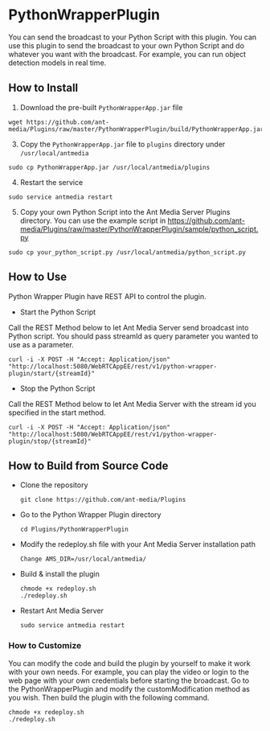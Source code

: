 # PythonWrapperPlugin

You can send the broadcast to your Python Script with this plugin. You can use this plugin to send the broadcast to your own Python Script and do whatever you want with the broadcast. For example, you can run object detection models in real time.

## How to Install

1. Download the pre-built `PythonWrapperApp.jar` file
  ```
  wget https://github.com/ant-media/Plugins/raw/master/PythonWrapperPlugin/build/PythonWrapperApp.jar
  ```
3. Copy the `PythonWrapperApp.jar` file to `plugins` directory under `/usr/local/antmedia`
  ```
  sudo cp PythonWrapperApp.jar /usr/local/antmedia/plugins
  ```
4. Restart the service
  ```
  sudo service antmedia restart
  ```
5. Copy your own Python Script into the Ant Media Server Plugins directory. You can use the example script in https://github.com/ant-media/Plugins/raw/master/PythonWrapperPlugin/sample/python_script.py
  ```
  sudo cp your_python_script.py /usr/local/antmedia/python_script.py
  ```
    
## How to Use

Python Wrapper Plugin have REST API to control the plugin.

* Start the Python Script

Call the REST Method below to let Ant Media Server send broadcast into Python script. You should pass streamId as query parameter you wanted to use as a parameter.
   ```
   curl -i -X POST -H "Accept: Application/json" "http://localhost:5080/WebRTCAppEE/rest/v1/python-wrapper-plugin/start/{streamId}"
   ```

* Stop the Python Script

Call the REST Method below to let Ant Media Server with the stream id you specified in the start method.
   ```
   curl -i -X POST -H "Accept: Application/json" "http://localhost:5080/WebRTCAppEE/rest/v1/python-wrapper-plugin/stop/{streamId}"
   ```



## How to Build from Source Code

- Clone the repository

  ```
  git clone https://github.com/ant-media/Plugins
  ```

- Go to the Python Wrapper Plugin directory

  ```
  cd Plugins/PythonWrapperPlugin
  ```

- Modify the redeploy.sh file with your Ant Media Server installation path

  ```
  Change AMS_DIR=/usr/local/antmedia/
  ```

- Build & install the plugin

  ```
  chmode +x redeploy.sh
  ./redeploy.sh
  ```

- Restart Ant Media Server

  ```
  sudo service antmedia restart
  ```

### How to Customize
You can modify the code and build the plugin by yourself to make it work with your own needs. For example, you can play the video or login to the web page with your own credentials before starting the broadcast.
Go to the PythonWrapperPlugin and modify the customModification method as you wish. Then build the plugin with the following command.

  ```
  chmode +x redeploy.sh
  ./redeploy.sh
  ```
